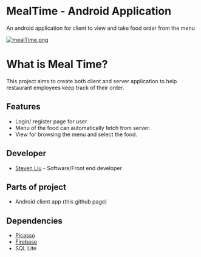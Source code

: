 # MealTime - Android Application
An android application for client to view and take food order from the menu

[![mealTime.png](https://i.postimg.cc/fyRWwXNq/mealTime.png)](https://postimg.cc/JDSCxstj)

# What is Meal Time?
This project aims to create both client and server application to help restaurant employees keep track of their order. 

## Features
- Login/ register page for user 
- Menu of the food can automatically fetch from server.
- View for browsing the menu and select the food.

## Developer
- [Steven Liu](https://github.com/vanshg521) - Software/Front end developer

## Parts of project
- Android client app (this github page)

## Dependencies
- [Picasso](https://github.com/square/picasso)
- [Firebase](https://firebase.google.com/)
- SQL Lite
